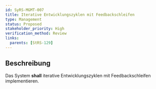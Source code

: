 ```yaml
---
id: SyRS-MGMT-007
title: Iterative Entwicklungszyklen mit Feedbackschleifen
type: Management
status: Proposed
stakeholder_priority: High
verification_method: Review
links:
  parents: [StRS-129]
---
```


## Beschreibung
Das System **shall** iterative Entwicklungszyklen mit Feedbackschleifen implementieren.
